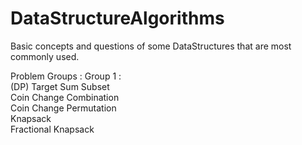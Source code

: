 # DataStructureAlgorithms
Basic concepts and questions of some DataStructures that are most commonly used.

Problem Groups :
Group 1 : </br> (DP)
Target Sum Subset </br>
Coin Change Combination </br>
Coin Change Permutation </br>
Knapsack </br>
Fractional Knapsack </br>
